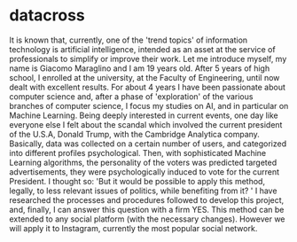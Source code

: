 # datacross
It is known that, currently, one of the 'trend topics' of information technology is artificial intelligence, intended as an asset at the service of professionals to simplify or improve their work. Let me introduce myself, my name is Giacomo Maraglino and I am 19 years old. After 5 years of high school, I enrolled at the university, at the Faculty of Engineering, until now dealt with excellent results. For about 4 years I have been passionate about computer science and, after a phase of 'exploration' of the various branches of computer science, I focus my studies on AI, and in particular on Machine Learning. Being deeply interested in current events, one day like everyone else I felt about the scandal which involved the current president of the U.S.A, Donald Trump, with the Cambridge Analytica company. Basically, data was collected on a certain number of users, and categorized into different profiles psychological. Then, with sophisticated Machine Learning algorithms, the personality of the voters was predicted targeted advertisements, they were psychologically induced to vote for the current President. I thought so: 'But it would be possible to apply this method, legally, to less relevant issues of politics, while benefiting from it? ' I have researched the processes and procedures followed to develop this project, and, finally, I can answer this question with a firm YES. This method can be extended to any social platform (with the necessary changes). However we will apply it to Instagram, currently the most popular social network.
